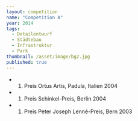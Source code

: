 ```yaml
---
layout: competition
name: "Competition A"
year: 2014
tags: 
  - Detailentwurf
  - Städtebau
  - Infrastruktur
  - Park
thumbnail: /asset/image/bg2.jpg
published: true
---
```


- 1. Preis Ortus Artis, Padula, Italien 2004
- 1. Preis Schinkel-Preis, Berlin 2004
- 1. Preis Peter Joseph Lenné-Preis, Bern 2003
